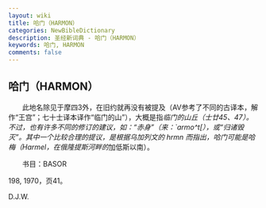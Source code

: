 ```yaml
---
layout: wiki
title: 哈门（HARMON）
categories: NewBibleDictionary
description: 圣经新词典 - 哈门（HARMON）
keywords: 哈门, HARMON
comments: false
---
```


## 哈门（HARMON）

　　此地名除见于摩四3外，在旧约就再没有被提及（AV参考了不同的古译本，解作“王宫”；七十士译本译作“临门的山”），大概是指*临门的山丘（士廿45、47）。不过，也有许多不同的修订的建议，如：“赤身”（来：`armo^t[），或“归诸毁灭”。其中一个比较合理的提议，是根据乌加列文的 hrmn 而指出，哈门可能是哈梅（Harmel，在俄隆提斯河畔的*加低斯以南）。

　　书目：BASOR

198, 1970，页41。

D.J.W.








